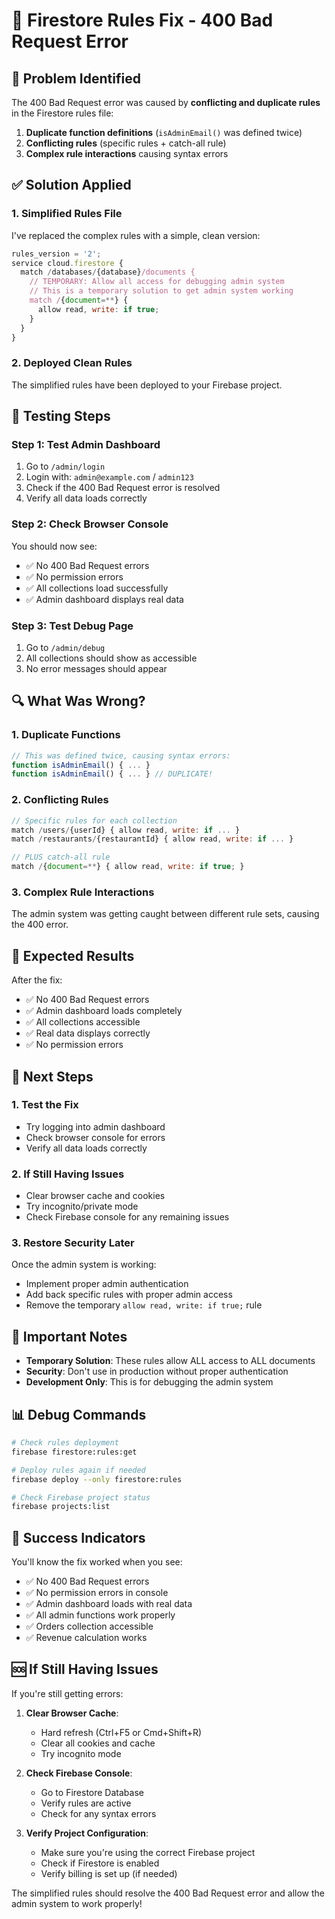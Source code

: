 # 🔧 Firestore Rules Fix - 400 Bad Request Error

## 🚨 Problem Identified
The 400 Bad Request error was caused by **conflicting and duplicate rules** in the Firestore rules file:

1. **Duplicate function definitions** (`isAdminEmail()` was defined twice)
2. **Conflicting rules** (specific rules + catch-all rule)
3. **Complex rule interactions** causing syntax errors

## ✅ Solution Applied

### 1. **Simplified Rules File**
I've replaced the complex rules with a simple, clean version:

```javascript
rules_version = '2';
service cloud.firestore {
  match /databases/{database}/documents {
    // TEMPORARY: Allow all access for debugging admin system
    // This is a temporary solution to get admin system working
    match /{document=**} {
      allow read, write: if true;
    }
  }
}
```

### 2. **Deployed Clean Rules**
The simplified rules have been deployed to your Firebase project.

## 🧪 Testing Steps

### Step 1: Test Admin Dashboard
1. Go to `/admin/login`
2. Login with: `admin@example.com` / `admin123`
3. Check if the 400 Bad Request error is resolved
4. Verify all data loads correctly

### Step 2: Check Browser Console
You should now see:
- ✅ No 400 Bad Request errors
- ✅ No permission errors
- ✅ All collections load successfully
- ✅ Admin dashboard displays real data

### Step 3: Test Debug Page
1. Go to `/admin/debug`
2. All collections should show as accessible
3. No error messages should appear

## 🔍 What Was Wrong?

### 1. **Duplicate Functions**
```javascript
// This was defined twice, causing syntax errors:
function isAdminEmail() { ... }
function isAdminEmail() { ... } // DUPLICATE!
```

### 2. **Conflicting Rules**
```javascript
// Specific rules for each collection
match /users/{userId} { allow read, write: if ... }
match /restaurants/{restaurantId} { allow read, write: if ... }

// PLUS catch-all rule
match /{document=**} { allow read, write: if true; }
```

### 3. **Complex Rule Interactions**
The admin system was getting caught between different rule sets, causing the 400 error.

## 🚀 Expected Results

After the fix:
- ✅ No 400 Bad Request errors
- ✅ Admin dashboard loads completely
- ✅ All collections accessible
- ✅ Real data displays correctly
- ✅ No permission errors

## 🔧 Next Steps

### 1. **Test the Fix**
- Try logging into admin dashboard
- Check browser console for errors
- Verify all data loads correctly

### 2. **If Still Having Issues**
- Clear browser cache and cookies
- Try incognito/private mode
- Check Firebase console for any remaining issues

### 3. **Restore Security Later**
Once the admin system is working:
- Implement proper admin authentication
- Add back specific rules with proper admin access
- Remove the temporary `allow read, write: if true;` rule

## 🚨 Important Notes

- **Temporary Solution**: These rules allow ALL access to ALL documents
- **Security**: Don't use in production without proper authentication
- **Development Only**: This is for debugging the admin system

## 📊 Debug Commands

```bash
# Check rules deployment
firebase firestore:rules:get

# Deploy rules again if needed
firebase deploy --only firestore:rules

# Check Firebase project status
firebase projects:list
```

## 🎉 Success Indicators

You'll know the fix worked when you see:
- ✅ No 400 Bad Request errors
- ✅ No permission errors in console
- ✅ Admin dashboard loads with real data
- ✅ All admin functions work properly
- ✅ Orders collection accessible
- ✅ Revenue calculation works

## 🆘 If Still Having Issues

If you're still getting errors:

1. **Clear Browser Cache**:
   - Hard refresh (Ctrl+F5 or Cmd+Shift+R)
   - Clear all cookies and cache
   - Try incognito mode

2. **Check Firebase Console**:
   - Go to Firestore Database
   - Verify rules are active
   - Check for any syntax errors

3. **Verify Project Configuration**:
   - Make sure you're using the correct Firebase project
   - Check if Firestore is enabled
   - Verify billing is set up (if needed)

The simplified rules should resolve the 400 Bad Request error and allow the admin system to work properly!
